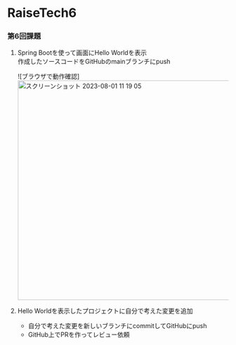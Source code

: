 # RaiseTech6
### 第6回課題

1. Spring Bootを使って画面にHello Worldを表示  
   作成したソースコードをGitHubのmainブランチにpush

   ![ブラウザで動作確認]
   <img width="500px" alt="スクリーンショット 2023-08-01 11 19 05" src="https://github.com/MisatoMaesaka/RaiseTech6/assets/139186715/d6e9f857-6d24-4b2d-9002-99de33fde10b">

1. Hello Worldを表示したプロジェクトに自分で考えた変更を追加
    - 自分で考えた変更を新しいブランチにcommitしてGitHubにpush
    - GitHub上でPRを作ってレビュー依頼
